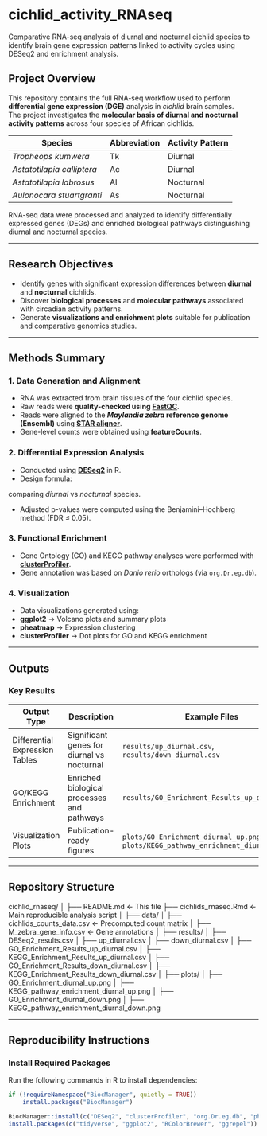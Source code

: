 # cichlid_activity_RNAseq
Comparative RNA-seq analysis of diurnal and nocturnal cichlid species to identify brain gene expression patterns linked to activity cycles using DESeq2 and enrichment analysis.

## Project Overview

This repository contains the full RNA-seq workflow used to perform **differential gene expression (DGE)** analysis in *cichlid* brain samples.  
The project investigates the **molecular basis of diurnal and nocturnal activity patterns** across four species of African cichlids.

| Species | Abbreviation | Activity Pattern |
|----------|---------------|------------------|
| *Tropheops kumwera* | Tk | Diurnal |
| *Astatotilapia calliptera* | Ac | Diurnal |
| *Astatotilapia labrosus* | Al | Nocturnal |
| *Aulonocara stuartgranti* | As | Nocturnal |

RNA-seq data were processed and analyzed to identify differentially expressed genes (DEGs) and enriched biological pathways distinguishing diurnal and nocturnal species.

---

## Research Objectives

- Identify genes with significant expression differences between **diurnal** and **nocturnal** cichlids.  
- Discover **biological processes** and **molecular pathways** associated with circadian activity patterns.  
- Generate **visualizations and enrichment plots** suitable for publication and comparative genomics studies.

---

## Methods Summary

### 1. **Data Generation and Alignment**
- RNA was extracted from brain tissues of the four cichlid species.
- Raw reads were **quality-checked using [FastQC](https://www.bioinformatics.babraham.ac.uk/projects/fastqc/)**.
- Reads were aligned to the ***Maylandia zebra* reference genome (Ensembl)** using **[STAR aligner](https://github.com/alexdobin/STAR)**.
- Gene-level counts were obtained using **featureCounts**.

### 2. **Differential Expression Analysis**
- Conducted using **[DESeq2](https://bioconductor.org/packages/release/bioc/html/DESeq2.html)** in R.
- Design formula: 

comparing *diurnal* vs *nocturnal* species.
- Adjusted p-values were computed using the Benjamini–Hochberg method (FDR ≤ 0.05).

### 3. **Functional Enrichment**
- Gene Ontology (GO) and KEGG pathway analyses were performed with **[clusterProfiler](https://bioconductor.org/packages/release/bioc/html/clusterProfiler.html)**.
- Gene annotation was based on *Danio rerio* orthologs (via `org.Dr.eg.db`).

### 4. **Visualization**
- Data visualizations generated using:
- **ggplot2** → Volcano plots and summary plots  
- **pheatmap** → Expression clustering  
- **clusterProfiler** → Dot plots for GO and KEGG enrichment  

---

## Outputs

### Key Results
| Output Type | Description | Example Files |
|--------------|--------------|----------------|
| Differential Expression Tables | Significant genes for diurnal vs nocturnal | `results/up_diurnal.csv`, `results/down_diurnal.csv` |
| GO/KEGG Enrichment | Enriched biological processes and pathways | `results/GO_Enrichment_Results_up_diurnal.csv` |
| Visualization Plots | Publication-ready figures | `plots/GO_Enrichment_diurnal_up.png`, `plots/KEGG_pathway_enrichment_diurnal_up.png` |

---

## Repository Structure

cichlid_rnaseq/
│
├── README.md <- This file
├── cichlids_rnaseq.Rmd <- Main reproducible analysis script
│
├── data/
│ ├── cichlids_counts_data.csv <- Precomputed count matrix
│ ├── M_zebra_gene_info.csv <- Gene annotations
│
├── results/
│ ├── DESeq2_results.csv
│ ├── up_diurnal.csv
│ ├── down_diurnal.csv
│ ├── GO_Enrichment_Results_up_diurnal.csv
│ ├── KEGG_Enrichment_Results_up_diurnal.csv
│ ├── GO_Enrichment_Results_down_diurnal.csv
│ ├── KEGG_Enrichment_Results_down_diurnal.csv
│
├── plots/
│ ├── GO_Enrichment_diurnal_up.png
│ ├── KEGG_pathway_enrichment_diurnal_up.png
│ ├── GO_Enrichment_diurnal_down.png
│ ├── KEGG_pathway_enrichment_diurnal_down.png



---

## Reproducibility Instructions

### Install Required Packages
Run the following commands in R to install dependencies:
```r
if (!requireNamespace("BiocManager", quietly = TRUE))
    install.packages("BiocManager")

BiocManager::install(c("DESeq2", "clusterProfiler", "org.Dr.eg.db", "pheatmap"))
install.packages(c("tidyverse", "ggplot2", "RColorBrewer", "ggrepel"))
```

